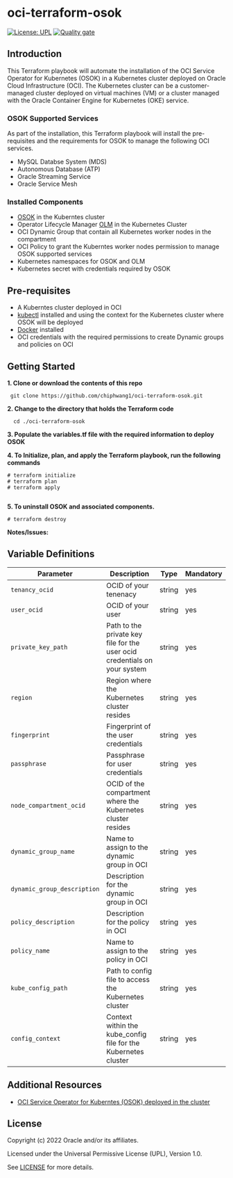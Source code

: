 # oci-terraform-osok


[![License: UPL](https://img.shields.io/badge/license-UPL-green)](https://img.shields.io/badge/license-UPL-green) [![Quality gate](https://sonarcloud.io/api/project_badges/quality_gate?project=oracle-devrel_terraform-oci-arch-ci-cd)](https://sonarcloud.io/dashboard?id=oracle-devrel_terraform-oci-arch-ci-cd)


## Introduction

This Terraform playbook will automate the installation of the OCI Service Operator for Kubernetes (OSOK) in a Kubernetes cluster deployed on Oracle Cloud Infrastructure (OCI). The Kubernetes cluster can be a customer-managed cluster deployed on virtual machines (VM) or a cluster managed with the Oracle Container Engine for Kubernetes (OKE) service.

### OSOK Supported Services

As part of the installation, this Terraform playbook will install the pre-requisites and the requirements for OSOK to manage the following OCI services.

- MySQL Databse System (MDS)
- Autonomous Database (ATP)
- Oracle Streaming Service
- Oracle Service Mesh

### Installed Components

- [OSOK](https://github.com/oracle/oci-service-operator) in the Kuberntes cluster
- Operator Lifecycle Manager [OLM](https://olm.operatorframework.io/docs/getting-started/) in the Kubernetes Cluster  
- OCI Dynamic Group that contain all Kubernetes worker nodes in the compartment
- OCI Policy to grant the Kuberntes worker nodes permission to manage OSOK supported services
- Kubernetes namespaces for OSOK and OLM
- Kubernetes secret with credentials required by OSOK





## Pre-requisites

- A Kuberntes cluster deployed in OCI 
- [kubectl](https://kubernetes.io/docs/tasks/tools/) installed and using the context for the Kubernetes cluster where OSOK will be deployed
- [Docker](https://docs.docker.com/engine/install/) installed
- OCI credentials with the required permissions to create Dynamic groups and policies on OCI


##  Getting Started

**1. Clone or download the contents of this repo** 
     
     git clone https://github.com/chiphwang1/oci-terraform-osok.git

**2. Change to the directory that holds the Terraform code** 

      cd ./oci-terraform-osok

**3. Populate the variables.tf file with the required information to deploy OSOK**


**4. To Initialize, plan, and apply the Terraform playbook, run the following commands**

``` 
# terraform initialize
# terraform plan
# terraform apply
    
```   

**5. To uninstall OSOK and associated components.**

```
# terraform destroy
```


     
  **Notes/Issues:**
 


 ## Variable Definitions


| Parameter                          | Description                                                         | Type   | Mandatory |
| ---------------------------------- | ------------------------------------------------------------------- | ------ | --------- |
| `tenancy_ocid` | OCID of your tenenacy | string | yes  |
| `user_ocid` | OCID of your user | string | yes       |
| `private_key_path` | Path to the private key file for the user ocid credentials on your system | string | yes       |
| `region` | Region where the Kubernetes cluster resides | string | yes       |
| `fingerprint` | Fingerprint of the user credentials | string    | yes       |
| `passphrase`| Passphrase for user credentials | string   | yes       |
| `node_compartment_ocid` | OCID of the compartment where the Kubernetes cluster resides | string | yes        |
| `dynamic_group_name` | Name to assign to the dynamic group in OCI | string | yes       |
| `dynamic_group_description`  | Description for the dynamic group in OCI | string | yes       |
| `policy_description`| Description for the policy in OCI | string | yes        |
| `policy_name` | Name to assign to the policy in OCI | string | yes |
| `kube_config_path` | Path to config file to access the Kubernetes cluster| string | yes       |
| `config_context` | Context within the kube_config file for the Kubernetes cluster | string | yes |




## Additional Resources

- [OCI Service Operator for Kuberntes (OSOK) deployed in the cluster](https://github.com/oracle/oci-service-operator)


## License
Copyright (c) 2022 Oracle and/or its affiliates.

Licensed under the Universal Permissive License (UPL), Version 1.0.

See [LICENSE](LICENSE) for more details.
